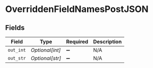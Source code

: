 # OverriddenFieldNamesPostJSON


## Fields

| Field              | Type               | Required           | Description        |
| ------------------ | ------------------ | ------------------ | ------------------ |
| `out_int`          | *Optional[int]*    | :heavy_minus_sign: | N/A                |
| `out_str`          | *Optional[str]*    | :heavy_minus_sign: | N/A                |